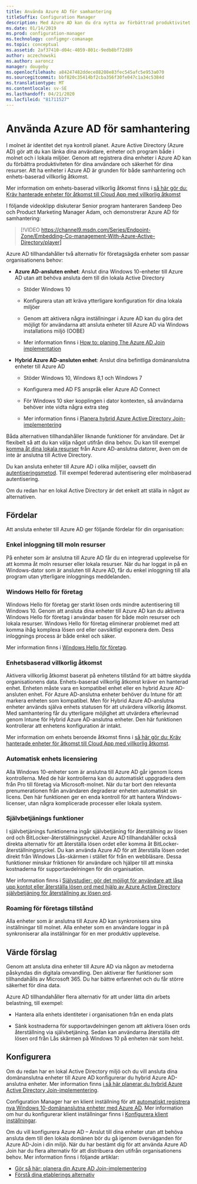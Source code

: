 ```yaml
---
title: Använda Azure AD för samhantering
titleSuffix: Configuration Manager
description: Med Azure AD kan du dra nytta av förbättrad produktivitet för dina användare och säkerhet för dina resurser, i både moln-och lokal miljöer
ms.date: 01/14/2019
ms.prod: configuration-manager
ms.technology: configmgr-comanage
ms.topic: conceptual
ms.assetid: 2af37410-d04c-4059-801c-9edb8bf72d89
author: aczechowski
ms.author: aaroncz
manager: dougeby
ms.openlocfilehash: a84247482ddece88208e83fec545afc5e953a070
ms.sourcegitcommit: bbf820c35414bf2cba356f30fe047c1a34c5384d
ms.translationtype: MT
ms.contentlocale: sv-SE
ms.lasthandoff: 04/21/2020
ms.locfileid: "81711527"
---
```

# <a name="use-azure-ad-for-co-management"></a>Använda Azure AD för samhantering

I molnet är identitet det nya kontroll planet. Azure Active Directory (Azure AD) gör att du kan länka dina användare, enheter och program både i molnet och i lokala miljöer. Genom att registrera dina enheter i Azure AD kan du förbättra produktiviteten för dina användare och säkerhet för dina resurser. Att ha enheter i Azure AD är grunden för både samhantering och enhets-baserad villkorlig åtkomst.

Mer information om enhets-baserad villkorlig åtkomst finns i [så här gör du: Kräv hanterade enheter för åtkomst till Cloud App med villkorlig åtkomst](https://docs.microsoft.com/azure/active-directory/conditional-access/require-managed-devices)

I följande videoklipp diskuterar Senior program hanteraren Sandeep Deo och Product Marketing Manager Adam, och demonstrerar Azure AD för samhantering:

> [!VIDEO https://channel9.msdn.com/Series/Endpoint-Zone/Embedding-Co-management-With-Azure-Active-Directory/player]

Azure AD tillhandahåller två alternativ för företagsägda enheter som passar organisationens behov:  

- **Azure AD-ansluten enhet**: Anslut dina Windows 10-enheter till Azure AD utan att behöva ansluta dem till din lokala Active Directory  

  - Stöder Windows 10

  - Konfigurera utan att kräva ytterligare konfiguration för dina lokala miljöer  

  - Genom att aktivera några inställningar i Azure AD kan du göra det möjligt för användarna att ansluta enheter till Azure AD via Windows installations miljö (OOBE)  

  - Mer information finns i [How to: planing The Azure AD Join implementation](https://docs.microsoft.com/azure/active-directory/devices/azureadjoin-plan)  

- **Hybrid Azure AD-ansluten enhet**: Anslut dina befintliga domänanslutna enheter till Azure AD  

  - Stöder Windows 10, Windows 8,1 och Windows 7

  - Konfigurera med AD FS anspråk eller Azure AD Connect  

  - För Windows 10 sker kopplingen i dator kontexten, så användarna behöver inte vidta några extra steg  

  - Mer information finns i [Planera hybrid Azure Active Directory Join-implementering](https://docs.microsoft.com/azure/active-directory/devices/hybrid-azuread-join-plan)  

Båda alternativen tillhandahåller liknande funktioner för användare. Det är flexibelt så att du kan välja något utifrån dina behov. Du kan till exempel [komma åt dina lokala resurser](https://docs.microsoft.com/azure/active-directory/devices/azuread-join-sso) från Azure AD-anslutna datorer, även om de inte är anslutna till Active Directory.

Du kan ansluta enheter till Azure AD i olika miljöer, oavsett din [autentiseringsmetod](https://docs.microsoft.com/azure/active-directory/hybrid/choose-ad-authn). Till exempel federerad autentisering eller molnbaserad autentisering.

Om du redan har en lokal Active Directory är det enkelt att ställa in något av alternativen.

## <a name="benefits"></a>Fördelar

Att ansluta enheter till Azure AD ger följande fördelar för din organisation:

### <a name="single-sign-on-to-cloud-resources"></a>Enkel inloggning till moln resurser

På enheter som är anslutna till Azure AD får du en integrerad upplevelse för att komma åt moln resurser eller lokala resurser. När du har loggat in på en Windows-dator som är ansluten till Azure AD, får du enkel inloggning till alla program utan ytterligare inloggnings meddelanden.  

### <a name="windows-hello-for-business"></a>Windows Hello för företag

Windows Hello för företag ger starkt lösen ords mindre autentisering till Windows 10. Genom att ansluta dina enheter till Azure AD kan du aktivera Windows Hello för företag i användar basen för både moln resurser och lokala resurser. Windows Hello för företag eliminerar problemet med att komma ihåg komplexa lösen ord eller oavsiktligt exponera dem. Dess inloggnings process är både enkel och säker.

Mer information finns i [Windows Hello för företag](https://docs.microsoft.com/windows/security/identity-protection/hello-for-business/hello-identity-verification).  

### <a name="device-based-conditional-access"></a>Enhetsbaserad villkorlig åtkomst

Aktivera villkorlig åtkomst baserat på enhetens tillstånd för att bättre skydda organisationens data. Enhets-baserad villkorlig åtkomst kräver en hanterad enhet. Enheten måste vara en kompatibel enhet eller en hybrid Azure AD-ansluten enhet. För Azure AD-anslutna enheter behöver du Intune för att markera enheten som kompatibel. Men för Hybrid Azure AD-anslutna enheter används själva enhets statusen för att utvärdera villkorlig åtkomst. Med samhantering får du ytterligare möjlighet att utvärdera efterlevnad genom Intune för Hybrid Azure AD-anslutna enheter. Den här funktionen kontrollerar att enhetens konfiguration är intakt.

Mer information om enhets beroende åtkomst finns i [så här gör du: Kräv hanterade enheter för åtkomst till Cloud App med villkorlig åtkomst](https://docs.microsoft.com/azure/active-directory/conditional-access/require-managed-devices).  

### <a name="automatic-device-licensing"></a>Automatisk enhets licensiering

Alla Windows 10-enheter som är anslutna till Azure AD går igenom licens kontrollerna. Med de här kontrollerna kan du automatiskt uppgradera dem från Pro till företag via Microsoft-molnet. När du tar bort den relevanta prenumerationen från användaren degraderar enheten automatiskt sin licens. Den här funktionen ger en enda kontroll för att hantera Windows-licenser, utan några komplicerade processer eller lokala system.

### <a name="self-service-functionality"></a>Självbetjänings funktioner

I självbetjänings funktionerna ingår självbetjäning för återställning av lösen ord och BitLocker-återställningsnyckel. Azure AD tillhandahåller också direkta alternativ för att återställa lösen ordet eller komma åt BitLocker-återställningsnyckel. Du kan använda Azure AD för att återställa lösen ordet direkt från Windows Lås-skärmen i stället för från en webbläsare. Dessa funktioner minskar friktionen för användare och hjälper till att minska kostnaderna för supportavdelningen för din organisation.  

Mer information finns i [Självstudier: gör det möjligt för användare att låsa upp kontot eller återställa lösen ord med hjälp av Azure Active Directory självbetjäning för återställning av lösen ord](https://docs.microsoft.com/azure/active-directory/authentication/tutorial-enable-sspr).

### <a name="enterprise-state-roaming"></a>Roaming för företags tillstånd

Alla enheter som är anslutna till Azure AD kan synkronisera sina inställningar till molnet. Alla enheter som en användare loggar in på synkroniserar alla inställningar för en mer produktiv upplevelse.  

## <a name="value-proposition"></a>Värde förslag

Genom att ansluta dina enheter till Azure AD via någon av metoderna påskyndas din digitala omvandling. Den aktiverar fler funktioner som tillhandahålls av Microsoft 365. Du har bättre erfarenhet och du får större säkerhet för dina data.

Azure AD tillhandahåller flera alternativ för att under lätta din arbets belastning, till exempel:

- Hantera alla enhets identiteter i organisationen från en enda plats  

- Sänk kostnaderna för supportavdelningen genom att aktivera lösen ords återställning via självbetjäning. Sedan kan användarna återställa ditt lösen ord från Lås skärmen på Windows 10 på enheten när som helst.  

## <a name="configure"></a>Konfigurera

Om du redan har en lokal Active Directory miljö och du vill ansluta dina domänanslutna enheter till Azure AD konfigurerar du hybrid Azure AD-anslutna enheter. Mer information finns [i så här planerar du hybrid Azure Active Directory Join-implementering](https://docs.microsoft.com/azure/active-directory/devices/hybrid-azuread-join-plan).

Configuration Manager har en klient inställning för att [automatiskt registrera nya Windows 10-domänanslutna enheter med Azure AD](../core/clients/deploy/about-client-settings.md#automatically-register-new-windows-10-domain-joined-devices-with-azure-active-directory). Mer information om hur du konfigurerar klient inställningar finns i [Konfigurera klient inställningar](../core/clients/deploy/configure-client-settings.md).

Om du vill konfigurera Azure AD – Anslut till dina enheter utan att behöva ansluta dem till den lokala domänen bör du gå igenom överväganden för Azure AD-Join i din miljö. När du har bestämt dig för att använda Azure AD Join har du flera alternativ för att distribuera den utifrån organisationens behov. Mer information finns i följande artiklar:

- [Gör så här: planera din Azure AD Join-implementering](https://docs.microsoft.com/azure/active-directory/devices/azureadjoin-plan)  
- [Förstå dina etablerings alternativ](https://docs.microsoft.com/azure/active-directory/devices/azureadjoin-plan#understand-your-provisioning-options)  
